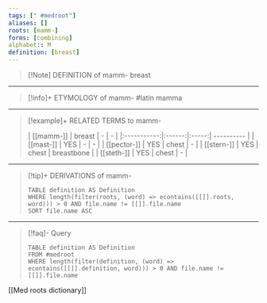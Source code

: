 ```yaml
---
tags: [" #medroot"]
aliases: []
roots: [mamm-]
forms: [combining]
alphabet:: M
definition: [breast]
---
```

>[!Note] DEFINITION of mamm-
>breast
_____
>[!info]+ ETYMOLOGY of mamm-
>#latin mamma
_____
>[!example]+ RELATED TERMS to mamm-
>
>|  [[mamm-]]  | breast |   -   | -          |
|:-----------:|:------:|:-----:| ---------- |
|  [[mast-]]  |  YES   |   -   | -          |
| [[pector-]] |  YES   | chest | -          |
| [[stern-]]  |  YES   | chest | breastbone |
| [[steth-]]  |  YES   | chest | -           |
_____
>[!tip]+ DERIVATIONS of mamm-
>```dataview
>TABLE definition AS Definition 
>WHERE length(filter(roots, (word) => econtains([[]].roots, word))) > 0 AND file.name != [[]].file.name
>SORT file.name ASC
>```
___
>[!faq]- Query
>
>```dataview
>TABLE definition AS Definition
>FROM #medroot
>WHERE length(filter(definition, (word) => econtains([[]].definition, word))) > 0 AND file.name != [[]].file.name
>```

[[Med roots dictionary]]
